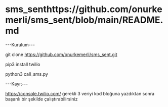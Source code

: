 # sms_senthttps://github.com/onurkemerli/sms_sent/blob/main/README.md

---Kurulum---

git clone https://github.com/onurkemerli/sms_sent.git

pip3 install twilio

python3 call_sms.py

---Kayıt---

https://console.twilio.com/
gerekli 3 veriyi kod bloğuna yazdıktan sonra başarılı bir şekilde çalıştırabilirsiniz
